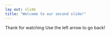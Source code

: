 ```yaml
---
lay out: slide 
title: "Welcome to our second slide!"
---
```

Thank for watching
Use the left arrow to go back!
